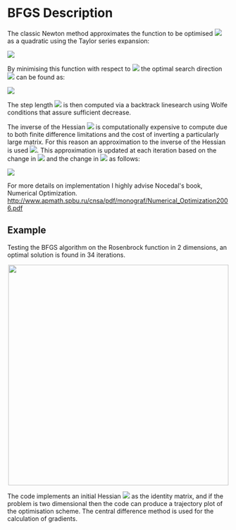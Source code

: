 # BFGS Description

The classic Newton method approximates the function to be optimised <img src="https://render.githubusercontent.com/render/math?math=f"> as a quadratic using the Taylor series expansion: 


  <img src="https://render.githubusercontent.com/render/math?math=f(x %2B \alpha p)=f %2B \nabla f^T p %2B 1/2 p^T \nabla ^2fp">

By minimising this function with respect to <img src="https://render.githubusercontent.com/render/math?math=p"> the optimal search direction <img src="https://render.githubusercontent.com/render/math?math=p"> can be found as: 

  <img src="https://render.githubusercontent.com/render/math?math=-\nabla ^2f^{-1}\nabla f">

The step length <img src="https://render.githubusercontent.com/render/math?math=a"> is then computed via a backtrack linesearch using Wolfe conditions that assure sufficient decrease.

The inverse of the Hessian <img src="https://render.githubusercontent.com/render/math?math=-\nabla ^2f^{-1}"> is computationally expensive to compute due to both finite difference limitations and the cost of inverting a particularly large matrix. For this reason an approximation to the inverse of the Hessian is used <img src="https://render.githubusercontent.com/render/math?math=H">.
This approximation is updated at each iteration based on the change in <img src="https://render.githubusercontent.com/render/math?math=x"> and the change in <img src="https://render.githubusercontent.com/render/math?math=\nabla f"> as follows: 

<img src="https://render.githubusercontent.com/render/math?math=H_{k+1} = (I-\frac{sy^T}{y^Ts})H(I-\frac{ys^T}{y^Ts}) %2B \frac{ss^T}{y^Ts}">

For more details on implementation I highly advise Nocedal's book, Numerical Optimization. 
http://www.apmath.spbu.ru/cnsa/pdf/monograf/Numerical_Optimization2006.pdf

## Example 
Testing the BFGS algorithm on the Rosenbrock function in 2 dimensions, an optimal solution is found in 34 iterations. 
<p align="center">
<img src="https://github.com/TomRSavage/BFGS/blob/master/BFGS.png" width="500">
</p>

The code implements an initial Hessian <img src="https://render.githubusercontent.com/render/math?math=H_0"> as the identity matrix, and if the problem is two dimensional then the code can produce a trajectory plot of the optimisation scheme. 
The central difference method is used for the calculation of gradients. 





